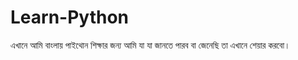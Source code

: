 # Learn-Python
এখানে আমি বাংলায় পাইথোন শিক্ষার জন্য আমি যা যা জানতে পারব বা জেনেছি তা এখানে শেয়ার করবো।
